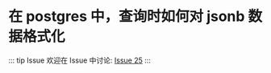 # 在 postgres 中，查询时如何对 jsonb 数据格式化



::: tip Issue 
 欢迎在 Issue 中讨论: [Issue 25](https://github.com/shfshanyue/Daily-Question/issues/25) 
:::
